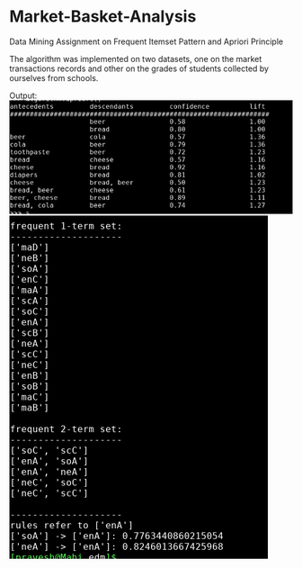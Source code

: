 # Market-Basket-Analysis
Data Mining Assignment on Frequent Itemset Pattern and Apriori Principle

The algorithm was implemented on two datasets, one on the market transactions records and other on the grades of students collected by ourselves from schools.

Output:
![Output Market](/Demo/output.png)
![Output Education](/edm/output.png)

